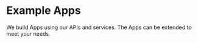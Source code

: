 # Example Apps
We build Apps using our APIs and services. The Apps can be extended to meet your needs.
